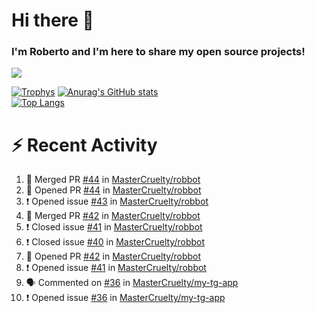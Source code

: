 # Hi there 👋
### I'm Roberto and I'm here to share my open source projects!

<img src="https://komarev.com/ghpvc/?username=mastercruelty&label=Profile views&color=0e75b6"><br>

[![Trophys](https://github-profile-trophy.vercel.app/?username=mastercruelty)](https://github.com/ryo-ma/github-profile-trophy)
[![Anurag's GitHub stats](https://github-readme-stats.vercel.app/api?username=mastercruelty&show_icons=true&theme=tokyonight)](https://github.com/anuraghazra/github-readme-stats)<br>
[![Top Langs](https://github-readme-stats.vercel.app/api/top-langs/?username=mastercruelty&exclude_repo=Alarm-project&layout=compact&theme=tokyonight)](https://github.com/anuraghazra/github-readme-stats)

# :zap: Recent Activity
<!--START_SECTION:activity-->
1. 🎉 Merged PR [#44](https://github.com/MasterCruelty/robbot/pull/44) in [MasterCruelty/robbot](https://github.com/MasterCruelty/robbot)
2. 💪 Opened PR [#44](https://github.com/MasterCruelty/robbot/pull/44) in [MasterCruelty/robbot](https://github.com/MasterCruelty/robbot)
3. ❗️ Opened issue [#43](https://github.com/MasterCruelty/robbot/issues/43) in [MasterCruelty/robbot](https://github.com/MasterCruelty/robbot)
4. 🎉 Merged PR [#42](https://github.com/MasterCruelty/robbot/pull/42) in [MasterCruelty/robbot](https://github.com/MasterCruelty/robbot)
5. ❗️ Closed issue [#41](https://github.com/MasterCruelty/robbot/issues/41) in [MasterCruelty/robbot](https://github.com/MasterCruelty/robbot)
6. ❗️ Closed issue [#40](https://github.com/MasterCruelty/robbot/issues/40) in [MasterCruelty/robbot](https://github.com/MasterCruelty/robbot)
7. 💪 Opened PR [#42](https://github.com/MasterCruelty/robbot/pull/42) in [MasterCruelty/robbot](https://github.com/MasterCruelty/robbot)
8. ❗️ Opened issue [#41](https://github.com/MasterCruelty/robbot/issues/41) in [MasterCruelty/robbot](https://github.com/MasterCruelty/robbot)
9. 🗣 Commented on [#36](https://github.com/MasterCruelty/my-tg-app/issues/36) in [MasterCruelty/my-tg-app](https://github.com/MasterCruelty/my-tg-app)
10. ❗️ Opened issue [#36](https://github.com/MasterCruelty/my-tg-app/issues/36) in [MasterCruelty/my-tg-app](https://github.com/MasterCruelty/my-tg-app)
<!--END_SECTION:activity-->
